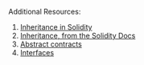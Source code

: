 Additional Resources:

1. [Inheritance in Solidity](https://ethereumdev.io/inheritance-in-solidity/)
2. [Inheritance, from the Solidity Docs](https://solidity.readthedocs.io/en/develop/contracts.html#inheritance)
3. [Abstract contracts](https://solidity.readthedocs.io/en/latest/contracts.html#abstract-contracts)
4. [Interfaces](https://solidity.readthedocs.io/en/latest/contracts.html#interfaces)
